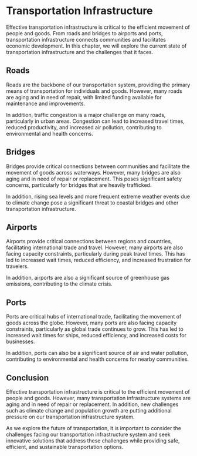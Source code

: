 Transportation Infrastructure
=============================================================================

Effective transportation infrastructure is critical to the efficient movement of people and goods. From roads and bridges to airports and ports, transportation infrastructure connects communities and facilitates economic development. In this chapter, we will explore the current state of transportation infrastructure and the challenges that it faces.

Roads
-----

Roads are the backbone of our transportation system, providing the primary means of transportation for individuals and goods. However, many roads are aging and in need of repair, with limited funding available for maintenance and improvements.

In addition, traffic congestion is a major challenge on many roads, particularly in urban areas. Congestion can lead to increased travel times, reduced productivity, and increased air pollution, contributing to environmental and health concerns.

Bridges
-------

Bridges provide critical connections between communities and facilitate the movement of goods across waterways. However, many bridges are also aging and in need of repair or replacement. This poses significant safety concerns, particularly for bridges that are heavily trafficked.

In addition, rising sea levels and more frequent extreme weather events due to climate change pose a significant threat to coastal bridges and other transportation infrastructure.

Airports
--------

Airports provide critical connections between regions and countries, facilitating international trade and travel. However, many airports are also facing capacity constraints, particularly during peak travel times. This has led to increased wait times, reduced efficiency, and increased frustration for travelers.

In addition, airports are also a significant source of greenhouse gas emissions, contributing to the climate crisis.

Ports
-----

Ports are critical hubs of international trade, facilitating the movement of goods across the globe. However, many ports are also facing capacity constraints, particularly as global trade continues to grow. This has led to increased wait times for ships, reduced efficiency, and increased costs for businesses.

In addition, ports can also be a significant source of air and water pollution, contributing to environmental and health concerns for nearby communities.

Conclusion
----------

Effective transportation infrastructure is critical to the efficient movement of people and goods. However, many transportation infrastructure systems are aging and in need of repair or replacement. In addition, new challenges such as climate change and population growth are putting additional pressure on our transportation infrastructure system.

As we explore the future of transportation, it is important to consider the challenges facing our transportation infrastructure system and seek innovative solutions that address these challenges while providing safe, efficient, and sustainable transportation options.

